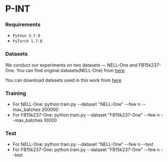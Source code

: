 # P-INT

### Requirements
* ``Python 3.7.9 ``
* ``PyTorch 1.7.0``

### Datasets
We conduct our experiments on two datasets — NELL-One and FB15k237-One. 
You can find original datasets(NELL-One) from [here](https://github.com/xwhan/One-shot-Relational-Learning).

You can download datasets used in this work from [here](https://drive.google.com/drive/folders/16pamNJ-8gDPC2qaObN0pr93xeqdzq4Sq?usp=sharing)

### Training
* For NELL-One: python train.py --dataset "NELL-One" --few n --max_batches 200000
* For FB15k237-One: python train.py --dataset "FB15k237-One" --few n --max_batches 10000

### Test
* For NELL-One: python train.py --dataset "NELL-One" --few n --test
* For FB15k237-One: python train.py --dataset "FB15k237-One" --few n --test

